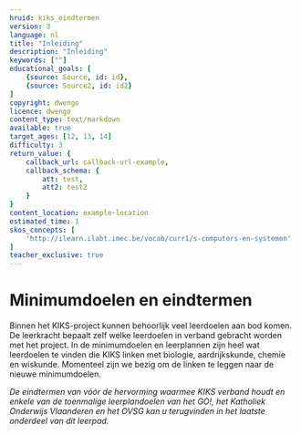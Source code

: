 ```yaml
---
hruid: kiks_eindtermen
version: 3
language: nl
title: "Inleiding"
description: "Inleiding"
keywords: [""]
educational_goals: [
    {source: Source, id: id}, 
    {source: Source2, id: id2}
]
copyright: dwengo
licence: dwengo
content_type: text/markdown
available: true
target_ages: [12, 13, 14]
difficulty: 3
return_value: {
    callback_url: callback-url-example,
    callback_schema: {
        att: test,
        att2: test2
    }
}
content_location: example-location
estimated_time: 1
skos_concepts: [
    'http://ilearn.ilabt.imec.be/vocab/curr1/s-computers-en-systemen'
]
teacher_exclusive: true
---
```


# Minimumdoelen en eindtermen

Binnen het KIKS-project kunnen behoorlijk veel leerdoelen aan bod komen. De leerkracht bepaalt zelf welke leerdoelen in verband gebracht worden met het project.
In de minimumdoelen en leerplannen zijn heel wat leerdoelen te vinden die KIKS linken met biologie, aardrijkskunde, chemie en wiskunde. Momenteel zijn we bezig om de linken te leggen naar de nieuwe minimumdoelen.

*De eindtermen van vóór de hervorming waarmee KIKS verband houdt en enkele van de toenmalige leerplandoelen van het GO!, het Katholiek Onderwijs Vlaanderen en het
OVSG kan u terugvinden in het laatste onderdeel van dit leerpad.* 
